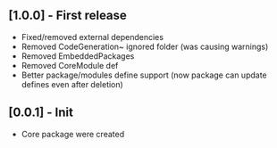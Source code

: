 ﻿## [1.0.0] - First release
- Fixed/removed external dependencies
- Removed CodeGeneration~ ignored folder (was causing warnings)
- Removed EmbeddedPackages
- Removed CoreModule def
- Better package/modules define support (now package can update defines even after deletion)

## [0.0.1] - Init
- Core package were created